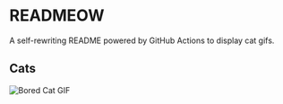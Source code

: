 # READMEOW

A self-rewriting README powered by GitHub Actions to display cat gifs.

## Cats

![Bored Cat GIF](https://media3.giphy.com/media/mlvseq9yvZhba/200.gif?cid=9acd02da9bcmyleydrlxl2ewf04k02tnpuj3kn4jof9z1znv&ep=v1_gifs_search&rid=200.gif&ct=g)
